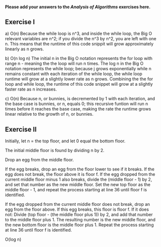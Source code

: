 #### Please add your answers to the ***Analysis of  Algorithms*** exercises here.

## Exercise I

a)
O(n)
Because the while loop is n^3, and inside the while loop, the Big O relevant
variables are n^2; if you divide the n^3 by n^2, you are left with one n.
This means that the runtime of this code snippit will grow approximately
linearly as n grows.

b)
O(n log n)
The initial n in the Big O notation represents the for loop with range n - 
meaning the the loop will run n times. The log n in the Big O notation
represents the while loop; because j grows exponentially while n remains
constant with each iteration of the while loop, the while loop runtime
will grow at a slightly lower rate as n grows. Combining the the for loop
and while loop, the runtime of this code snippet will grow at a slightly
faster rate as n increases.

c)
O(n)
Because n, or bunnies, is decremented by 1 with each iteration, and the base case
is bunnies, or n, equals 0; this recursive funtion will run n times before it reaches 
the base case, making the rate the runtime grows linear relative to the growth of n, 
or bunnies.


## Exercise II

Initially, let n = the top floor, and let 0 equal the bottom floor.

The initial middle floor is found by dividing n by 2.

Drop an egg from the middle floor.

If the egg breaks, drop an egg from the floor lower to see if it breaks. 
If the egg does not break, the floor above it is floor f.
If the egg dropped from the current middle floor minus 1 also breaks, divide the 
(middle floor - 1) by 2, and set that number as the new middle floor. Set the
new top floor as the middle floor - 1, and repeat the process starting at line 36
until floor f is identified.

If the egg dropped from the current middle floor does not break, drop an egg
from the floor above. If this egg breaks, this floor is floor f. If it does not: 
Divide (top floor - (the middle floor plus 1)) by 2, and add that number to the 
middle floor plus 1. The resulting number is the new middle floor, and the new 
bottom floor is the middle floor plus 1. Repeat the process starting at line 36 
until floor f is identified.

O(log n)